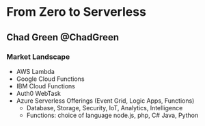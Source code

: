 # From Zero to Serverless
## Chad Green @ChadGreen

### Market Landscape
* AWS Lambda
* Google Cloud Functions
* IBM Cloud Functions
* Auth0 WebTask
* Azure Serverless Offerings (Event Grid, Logic Apps, Functions)
    * Database, Storage, Security, IoT, Analytics, Intelligence
    * Functions: choice of language node.js, php, C# Java, Python
